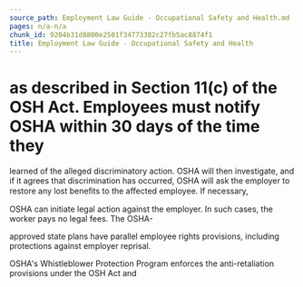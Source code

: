 ```yaml
---
source_path: Employment Law Guide - Occupational Safety and Health.md
pages: n/a-n/a
chunk_id: 9204b31d8800e2501f34773382c27fb5ac8874f1
title: Employment Law Guide - Occupational Safety and Health
---
```

# as described in Section 11(c) of the OSH Act. Employees must notify OSHA within 30 days of the time they

learned of the alleged discriminatory action. OSHA will then investigate, and if it agrees that discrimination has occurred, OSHA will ask the employer to restore any lost beneﬁts to the aﬀected employee. If necessary,

OSHA can initiate legal action against the employer. In such cases, the worker pays no legal fees. The OSHA-

approved state plans have parallel employee rights provisions, including protections against employer reprisal.

OSHA's Whistleblower Protection Program enforces the anti-retaliation provisions under the OSH Act and

